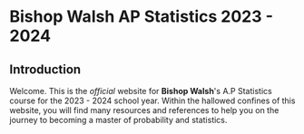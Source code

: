 # Bishop Walsh AP Statistics 2023 - 2024

## Introduction

Welcome. This is the _official_ website for **Bishop Walsh**'s A.P Statistics course for the 2023 - 2024 school year. Within the hallowed confines of this website, you will find many resources and references to help you on the journey to becoming a master of probability and statistics. 